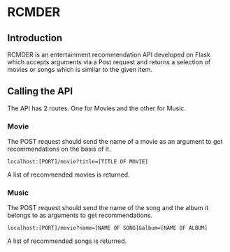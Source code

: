 # RCMDER
## Introduction
RCMDER is an entertainment recommendation API developed on Flask which accepts arguments via a Post request and returns a selection of movies or songs which is similar to the given item.

## Calling the API
The API has 2 routes. One for Movies and the other for Music.

### Movie
The POST request should send the name of a movie as an argument to get recommendations on the basis of it.
```
localhost:[PORT]/movie?title=[TITLE OF MOVIE]
```
A list of recommended movies is returned.

### Music
The POST request should send the name of the song and the album it belongs to as arguments to get recommendations.
```
localhost:[PORT]/movie?name=[NAME OF SONG]&album=[NAME OF ALBUM]
```
A list of recommended songs is returned.
